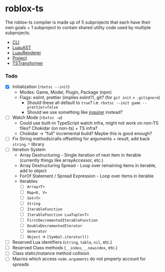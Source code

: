 # roblox-ts

The roblox-ts compiler is made up of 5 subprojects that each have their own goals + 1 subproject to contain shared utility code used by multiple subprojects.

-   [CLI](./CLI/README.md)
-   [LuauAST](./LuauAST/README.md)
-   [LuauRenderer](./LuauRenderer/README.md)
-   [Project](./Project/README.md)
-   [TSTransformer](./TSTransformer/README.md)

### **Todo**

-   [x] Initialization (`rbxtsc --init`)
    -   Modes: Game, Model, Plugin, Package (npm)
    -   Flags: eslint, prettier (implies eslint?), git? (for `git init` + `.gitignore`)
        -   Should these all default to `true`? i.e. `rbxtsc --init game --prettier=false`
        -   Should we use something like [inquirer](https://www.npmjs.com/package/inquirer) instead?
-   [ ] Watch Mode (`rbxtsc -w`)
    -   Could use built-in TypeScript watch infra, might not work on non-TS files? Chokidar (on non-ts) + TS infra?
    -   Chokidar -> "full" incremental build? Maybe this is good enough?
-   [ ] Fix String methods/calls offsetting for arguments + result, add back `string.*` library
-   [ ] Iteration System
    -   Array Destructuring - Single iteration of next item in iterable (currently things like arrayAccessor, etc.)
    -   Array Destructuring Spread - Loop over remaining items in iterable, add to object
    -   ForOf Statement / Spread Expression - Loop over items in iterable
    -   Iterables
        -   [ ] `Array<T>`
        -   [ ] `Map<K, V>`
        -   [ ] `Set<T>`
        -   [ ] `String`
        -   [ ] `IterableFunction`
        -   [ ] `IterableFunction LuaTuple<T>`
        -   [ ] `FirstDecrementedIterableFunction`
        -   [ ] `DoubleDecrementedIterator`
        -   [ ] `Generator`
        -   [ ] `Object` -> `[Symbol.iterator]()`
-   [ ] Reserved Lua identifiers (`string`, `table`, `nil`, etc.)
-   [ ] Reserved Class methods (`__index`, `__newindex`, etc.)
-   [ ] Class static/instance method collision
-   [ ] Macros which access `node.arguments` do not properly account for spreads
